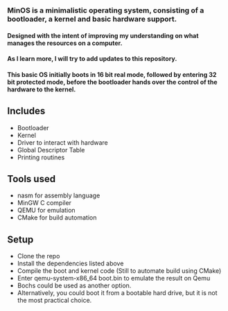 ### MinOS is a minimalistic operating system, consisting of a bootloader, a kernel and basic hardware support.
#### Designed with the intent of improving my understanding on what manages the resources on a computer.
#### As I learn more, I will try to add updates to this repository.

#### This basic OS initially boots in 16 bit real mode, followed by entering 32 bit protected mode, before the bootloader hands over the control of the hardware to the kernel.

## Includes 
- Bootloader
- Kernel
- Driver to interact with hardware
- Global Descriptor Table
- Printing routines
 

## Tools used
- nasm for assembly language
- MinGW C compiler
- QEMU for emulation 
- CMake for build automation

## Setup
- Clone the repo
- Install the dependencies listed above
- Compile the boot and kernel code (Still to automate build using CMake)
- Enter qemu-system-x86_64 boot.bin to emulate the result on Qemu
- Bochs could be used as another option.
- Alternatively, you could boot it from a bootable hard drive, but it is not the most practical choice.
